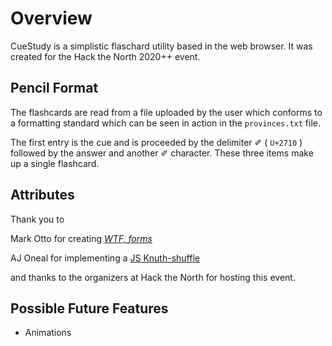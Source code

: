 # Overview
CueStudy is a simplistic flaschard utility based in the web browser. It was created for the Hack the North 2020++ event.

## Pencil Format
The flashcards are read from a file uploaded by the user which conforms to a formatting standard which can be seen in action in the `provinces.txt` file.

The first entry is the cue and is proceeded by the delimiter ✐ ( `U+2710` ) followed by the answer and another ✐ character. These three items make up a single flashcard.

## Attributes
Thank you to

Mark Otto for creating [*WTF, forms*](http://wtfforms.com/)

AJ Oneal for implementing a [JS Knuth-shuffle](https://github.com/Daplie/knuth-shuffle/)

and thanks to the organizers at Hack the North for hosting this event.

## Possible Future Features
 - Animations
